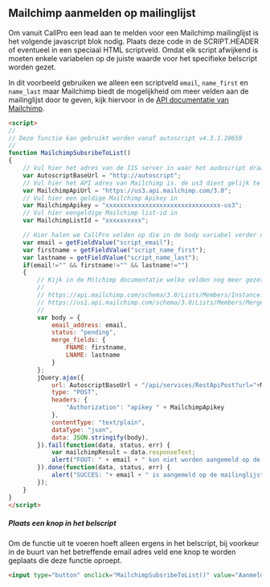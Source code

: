 ## Mailchimp aanmelden op mailinglijst

Om vanuit CallPro een lead aan te melden voor een Mailchimp mailinglijst is het volgende javascript blok nodig. 
Plaats deze code in de SCRIPT.HEADER of eventueel in een speciaal HTML scriptveld. Omdat elk script afwijkend is moeten
enkele variabelen op de juiste waarde voor het specifieke belscript worden gezet.  

In dit voorbeeld gebruiken we alleen een scriptveld `email`, `name_first` en `name_last` maar Mailchimp biedt de mogelijkheid om meer
velden aan de mailinglijst door te geven, kijk hiervoor in de [API documentatie van Mailchimp](https://us1.api.mailchimp.com/schema/3.0/Lists/Members/MergeField.json).


``` html
<script>
//
// Deze functie kan gebruikt worden vanaf autoscript v4.3.1.20659
//
function MailchimpSubsribeToList()
{
	// Vul hier het adres van de IIS server in waar het audoscript draait
    var AutoscriptBaseUrl = "http://autoscript"; 
	// Vul hier het API adres van Mailchimp is. de us3 dient gelijk te zijn aan de laatste tekens uit de ApiKey hieronder
    var MailchimpApiUrl = "https://us3.api.mailchimp.com/3.0"; 
	// Vul hier een geldige Mailchimp Apikey in
    var MailchimpApikey = "xxxxxxxxxxxxxxxxxxxxxxxxxxxxxxxx-us3"; 
	// Vul hier eengeldige Mailchimp list-id in
    var MailchimpListId = "xxxxxxxxxx"; 

	// Hier halen we CallPro velden op die in de body variabel verder naar beneden worden gebruikt
    var email = getFieldValue("script_email");
    var firstname = getFieldValue("script_name_first");
    var lastname = getFieldValue("script_name_last");
    if(email!="" && firstname!="" && lastname!="")
    {
		// Kijk in de Milchimp documentatie welke velden nog meer gezet kunenn worden
		//
		// https://api.mailchimp.com/schema/3.0/Lists/Members/Instance.json
		// https://us1.api.mailchimp.com/schema/3.0/Lists/Members/MergeField.json
		//
		var body = {
			email_address: email,
			status: "pending",
			merge_fields: {
				FNAME: firstname,
				LNAME: lastname
			}
		};
		jQuery.ajax({
			url: AutoscriptBaseUrl + "/api/services/RestApiPost?url="+MailchimpApiUrl+"/lists/"+ MailchimpListId + "/members", 
			type: "POST",
			headers: { 
				"Authorization": "apikey " + MailchimpApikey 
			},
			contentType: "text/plain",
			dataType: "json",
			data: JSON.stringify(body),
		}).fail(function(data, status, err) {
			var mailchimpResult = data.responseText;
			alert("FOUT: " + email + " kon niet worden aangemeld op de mailinglijst vanwege: ["+ mailchimpResult + "]");
		}).done(function(data, status, err) {
			alert("SUCCES: "+ email + " is aangemeld op de mailinglijst.");
		});
    }
}
</script>
```
##### Plaats een knop in het belscript
Om de functie uit te voeren hoeft alleen ergens in het belscript, bij voorkeur in de buurt van het betreffende email adres veld ene knop te worden geplaats die deze functie oproept.
``` html
<input type="button" onclick="MailchimpSubsribeToList()" value="Aanmelden" />
```
